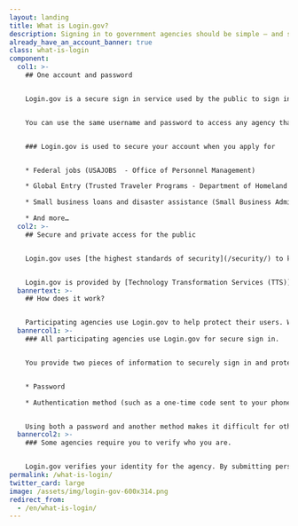 ```yaml
---
layout: landing
title: What is Login.gov?
description: Signing in to government agencies should be simple — and secure.
already_have_an_account_banner: true
class: what-is-login
component:
  col1: >-
    ## One account and password


    Login.gov is a secure sign in service used by the public to sign in to participating government agencies. Participating agencies will ask you to create a Login.gov account to securely access your information on their website or application.


    You can use the same username and password to access any agency that partners with Login.gov. This streamlines your process and eliminates the need to remember multiple usernames and passwords.


    ### Login.gov is used to secure your account when you apply for


    * Federal jobs (USAJOBS  - Office of Personnel Management)

    * Global Entry (Trusted Traveler Programs - Department of Homeland Security)

    * Small business loans and disaster assistance (Small Business Administration)

    * And more…
  col2: >-
    ## Secure and private access for the public


    Login.gov uses [the highest standards of security](/security/) to keep your information safe including identity verification and [two-factor authentication](/help/authentication-methods/which-authentication-method-should-i-use/).


    Login.gov is provided by [Technology Transformation Services (TTS)](https://www.gsa.gov/tts).
  bannertext: >-
    ## How does it work?


    Participating agencies use Login.gov to help protect their users. When you try to sign in to a participating agency, you’ll be prompted to sign in or create an account with Login.gov before you can access your profile with that agency.  
  bannercol1: >-
    ### All participating agencies use Login.gov for secure sign in.


    You provide two pieces of information to securely sign in and protect your information. 


    * Password 

    * Authentication method (such as a one-time code sent to your phone or an authentication app) 


    Using both a password and another method makes it difficult for others to access your information.
  bannercol2: >-
    ### Some agencies require you to verify who you are. 


    Login.gov verifies your identity for the agency. By submitting personal identifiable information (PII), such as your photo ID, you can verify that you are you and not someone pretending to be you. We only confirm that you are you and do not make any determination on eligibility for agency services.
permalink: /what-is-login/
twitter_card: large
image: /assets/img/login-gov-600x314.png
redirect_from:
  - /en/what-is-login/
---
```


